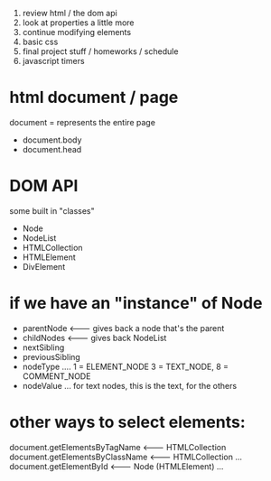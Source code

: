 1. review html / the dom api
2. look at properties a little more
3. continue modifying elements
4. basic css
5. final project stuff / homeworks / schedule
6. javascript timers


html document / page
=====

document = represents the entire page

* document.body
* document.head


DOM API
=====

some built in "classes"

* Node
* NodeList
* HTMLCollection
* HTMLElement
* DivElement

if we have an "instance" of Node
=====

* parentNode <--- gives back a node that's the parent
* childNodes <--- gives back NodeList
* nextSibling
* previousSibling
* nodeType .... 1 = ELEMENT_NODE 3 = TEXT_NODE, 8 = COMMENT_NODE
* nodeValue ... for text nodes, this is the text, for the others


other ways to select elements:
=====
document.getElementsByTagName <--- HTMLCollection
document.getElementsByClassName <--- HTMLCollection ... <a class='foo'>
document.getElementById <--- Node (HTMLElement) ... <a id='foo'>























